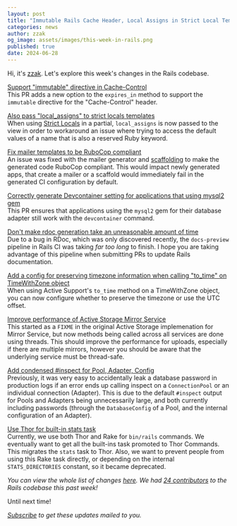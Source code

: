 ```yaml
---
layout: post
title: "Immutable Rails Cache Header, Local Assigns in Strict Local Templates, Threaded Active Storage Mirror Service"
categories: news
author: zzak
og_image: assets/images/this-week-in-rails.png
published: true
date: 2024-06-28
---
```



Hi, it's [zzak](https://github.com/zzak). Let's explore this week's changes in the Rails codebase.


[Support "immutable" directive in Cache-Control](https://github.com/rails/rails/pull/52197)  
This PR adds a new option to the `expires_in` method to support the `immutable` directive for the "Cache-Control" header.


[Also pass "local_assigns" to strict locals templates](https://github.com/rails/rails/pull/52205)  
When using [Strict Locals](https://edgeguides.rubyonrails.org/action_view_overview.html#strict-locals) in a partial, `local_assigns` is now passed to the view in order to workaround an issue where trying to access the default values of a name that is also a reserved Ruby keyword.


[Fix mailer templates to be RuboCop compliant](https://github.com/rails/rails/pull/52199)  
An issue was fixed with the mailer generator and [scaffolding](https://github.com/rails/rails/pull/52161) to make the generated code RuboCop compliant. This would impact newly generated apps, that create a mailer or a scaffold would immediately fail in the generated CI configuration by default.


[Correctly generate Devcontainer setting for applications that using mysql2 gem](https://github.com/rails/rails/pull/52175)  
This PR ensures that applications using the `mysql2` gem for their database adapter still work with the `devcontainer` command.


[Don't make rdoc generation take an unreasonable amount of time](https://github.com/rails/rails/pull/52225)  
Due to a bug in RDoc, which was only discovered recently, the `docs-preview` pipeline in Rails CI was taking _far too long_ to finish. I hope you are taking advantage of this pipeline when submitting PRs to update Rails documentation.


[Add a config for preserving timezone information when calling "to_time" on TimeWithZone object](https://github.com/rails/rails/pull/52091)  
When using Active Support's `to_time` method on a TimeWithZone object, you can now configure whether to preserve the timezone or use the UTC offset.


[Improve performance of Active Storage Mirror Service](https://github.com/rails/rails/pull/51740)  
This started as a `FIXME` in the original Active Storage implemenation for Mirror Service, but now methods being called across all services are done using threads. This should improve the performance for uploads, especially if there are multiple mirrors, however you should be aware that the underlying service must be thread-safe.


[Add condensed #inspect for Pool, Adapter, Config](https://github.com/rails/rails/pull/50405)  
Previously, it was very easy to accidentally leak a database password in production logs if an error ends up calling inspect on a `ConnectionPool` or an individual connection (Adapter). This is due to the default `#inspect` output for Pools and Adapters being unnecessarily large, and both currently including passwords (through the `DatabaseConfig` of a Pool, and the internal configuration of an Adapter).


[Use Thor for built-in stats task](https://github.com/rails/rails/pull/47713)  
Currently, we use both Thor and Rake for `bin/rails` commands. We eventually want to get all the built-ins task promoted to Thor Commands. This migrates the `stats` task to Thor. Also, we want to prevent people from using this Rake task directly, or depending on the internal `STATS_DIRECTORIES` constant, so it became deprecated.



_You can view the whole list of changes [here](https://github.com/rails/rails/compare/@%7B2024-06-21%7D...main@%7B2024-06-28%7D)._
_We had [24 contributors](https://contributors.rubyonrails.org/contributors/in-time-window/20240621-20240628) to the Rails codebase this past week!_

Until next time!

_[Subscribe](https://world.hey.com/this.week.in.rails) to get these updates mailed to you._
